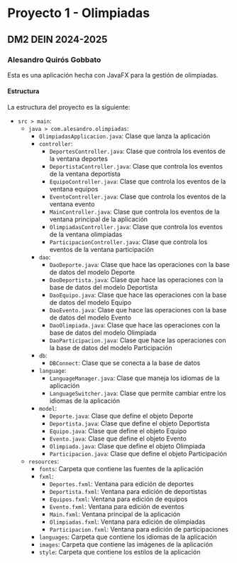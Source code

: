 # Proyecto 1 - Olimpiadas
## DM2 DEIN 2024-2025
### Alesandro Quirós Gobbato

Esta es una aplicación hecha con JavaFX para la gestión de olimpiadas.

#### Estructura

La estructura del proyecto es la siguiente:
- `src > main`:
  - `java > com.alesandro.olimpiadas`:
    - `OlimpiadasApplicacion.java`: Clase que lanza la aplicación
    - `controller`:
      - `DeportesController.java`: Clase que controla los eventos de la ventana deportes
      - `DeportistaController.java`: Clase que controla los eventos de la ventana deportista
      - `EquipoController.java`: Clase que controla los eventos de la ventana equipos
      - `EventoController.java`: Clase que controla los eventos de la ventana evento
      - `MainController.java`: Clase que controla los eventos de la ventana principal de la aplicación
      - `OlimpiadasController.java`: Clase que controla los eventos de la ventana olimpiadas
      - `ParticipacionController.java`: Clase que controla los eventos de la ventana participación
    - `dao`:
      - `DaoDeporte.java`: Clase que hace las operaciones con la base de datos del modelo Deporte
      - `DaoDeportista.java`: Clase que hace las operaciones con la base de datos del modelo Deportista
      - `DaoEquipo.java`: Clase que hace las operaciones con la base de datos del modelo Equipo
      - `DaoEvento.java`: Clase que hace las operaciones con la base de datos del modelo Evento
      - `DaoOlimpiada.java`: Clase que hace las operaciones con la base de datos del modelo Olimpiada
      - `DaoParticipacion.java`: Clase que hace las operaciones con la base de datos del modelo Participación
    - `db`:
      - `DBConnect`: Clase que se conecta a la base de datos
    - `language`:
      - `LanguageManager.java`: Clase que maneja los idiomas de la aplicación
      - `LanguageSwitcher.java`: Clase que permite cambiar entre los idiomas de la aplicación
    - `model`:
      - `Deporte.java`: Clase que define el objeto Deporte
      - `Deportista.java`: Clase que define el objeto Deportista
      - `Equipo.java`: Clase que define el objeto Equipo
      - `Evento.java`: Clase que define el objeto Evento
      - `Olimpiada.java`: Clase que define el objeto Olimpiada
      - `Participacion.java`: Clase que define el objeto Participación
  - `resources`:
    - `fonts`: Carpeta que contiene las fuentes de la aplicación
    - `fxml`:
      - `Deportes.fxml`: Ventana para edición de deportes
      - `Deportista.fxml`: Ventana para edición de deportistas
      - `Equipos.fxml`: Ventana para edición de equipos
      - `Evento.fxml`: Ventana para edición de eventos
      - `Main.fxml`: Ventana principal de la aplicación
      - `Olimpiadas.fxml`: Ventana para edición de olimpiadas
      - `Participacion.fxml`: Ventana para edición de participaciones
    - `languages`: Carpeta que contiene los idiomas de la aplicación
    - `images`: Carpeta que contiene las imágenes de la aplicación
    - `style`: Carpeta que contiene los estilos de la aplicación
